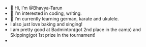 - 👋 Hi, I’m @Bhavya-Tarun
- 👀 I’m interested in coding, writing.
- 🌱 I’m currently learning german, karate and ukulele.
- I also just love baking and singing!
- I am pretty good at Badminton(got 2nd place in the camp) and Skipping(got 1st prize in the tournament!
-

<!---
Bhavya-Tarun/Bhavya-Tarun is a ✨ special ✨ repository because its `README.md` (this file) appears on your GitHub profile.
You can click the Preview link to take a look at your changes.
--->
